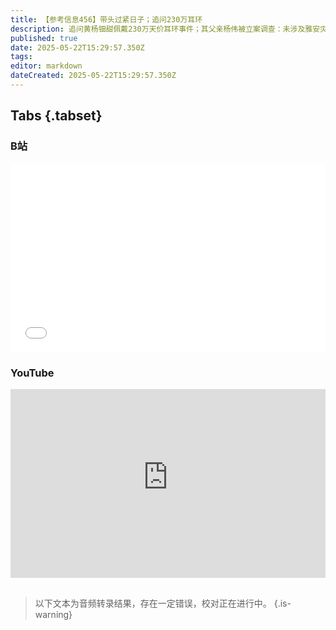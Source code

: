 ```yaml
---
title: 【参考信息456】带头过紧日子；追问230万耳环
description: 追问黄杨钿甜佩戴230万天价耳环事件；其父亲杨伟被立案调查：未涉及雅安灾后重建传闻问题，但涉嫌违规经商办企业，隐瞒违法生育二孩。深蓝汽车CEO提议员工买自家品牌一款车，可以离职两个月再回归，靠谱吗？工信部将对隐藏式门把手提出技术规范。党政机关带头过紧日子写进中央条例。极致低消费概念火爆。大学管理“中学化”问题不断，需要从基础教育改起，教育惩戒权边界需明确。青岛杭州各有9岁孩子因为家庭暴力管教离世。
published: true
date: 2025-05-22T15:29:57.350Z
tags: 
editor: markdown
dateCreated: 2025-05-22T15:29:57.350Z
---
```


## Tabs {.tabset}
### B站
<div style="position: relative; padding: 30% 45%;">
<iframe style="position: absolute; width: 100%; height: 100%; left: 0; top: 0;" src="//player.bilibili.com/player.html?&bvid=BV19oJHzpEZy&page=1&as_wide=1&high_quality=1&danmaku=1&autoplay=0" scrolling="no" border="0" frameborder="no" framespacing="0" allowfullscreen="true"></iframe>
</div>

### YouTube
<div style="position: relative; padding: 30% 45%;">
<iframe style="position: absolute; top: 0; left: 0; width: 100%; height: 100%;" src="https://www.youtube-nocookie.com/embed/YouTubeVID" title="YouTube video player" frameborder="0" allow="accelerometer; autoplay; clipboard-write; encrypted-media; gyroscope; picture-in-picture" allowfullscreen></iframe>
</div>


## 

> 以下文本为音频转录结果，存在一定错误，校对正在进行中。
{.is-warning}
